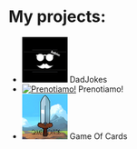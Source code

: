 # My projects:
- [<img src="https://github.com/MassimilianoBattelli/DadJokes/blob/main/app/src/main/res/app-icon.png" alt="DadJokes" width="80" height="80">](https://github.com/MassimilianoBattelli/DadJokes) DadJokes
- [<img src="https://github.com/gerardocipriano/prenotiamo/blob/main/src/public/img/logo.png" alt="Prenotiamo!" width="80" height="80">](https://github.com/gerardocipriano/prenotiamo) Prenotiamo!
- [<img src="https://github.com/gerardocipriano/pss22-Game-of-Cards/blob/main/src/main/resources/images/logo1.jpg" alt="Game Of Cards" width="80" height="80">](https://github.com/gerardocipriano/pss22-Game-of-Cards) Game Of Cards
